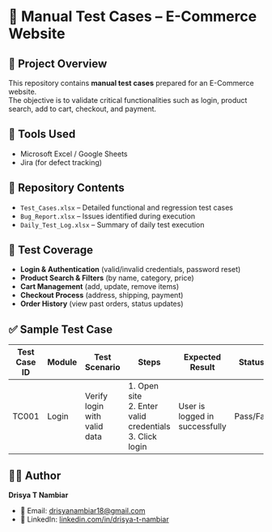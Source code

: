 # 📑 Manual Test Cases – E-Commerce Website

## 📌 Project Overview
This repository contains **manual test cases** prepared for an E-Commerce website.  
The objective is to validate critical functionalities such as login, product search, add to cart, checkout, and payment.

## 🔧 Tools Used
- Microsoft Excel / Google Sheets  
- Jira (for defect tracking)  

## 📂 Repository Contents
- `Test_Cases.xlsx` – Detailed functional and regression test cases  
- `Bug_Report.xlsx` – Issues identified during execution  
- `Daily_Test_Log.xlsx` – Summary of daily test execution  

## 📝 Test Coverage
- **Login & Authentication** (valid/invalid credentials, password reset)  
- **Product Search & Filters** (by name, category, price)  
- **Cart Management** (add, update, remove items)  
- **Checkout Process** (address, shipping, payment)  
- **Order History** (view past orders, status updates)  

## ✅ Sample Test Case
| Test Case ID | Module     | Test Scenario               | Steps | Expected Result | Status |
|--------------|-----------|-----------------------------|-------|-----------------|--------|
| TC001        | Login     | Verify login with valid data| 1. Open site <br> 2. Enter valid credentials <br> 3. Click login | User is logged in successfully | Pass/Fail |

## 👩‍💻 Author
**Drisya T Nambiar**  
- 📧 Email: drisyanambiar18@gmail.com  
- 💼 LinkedIn: [linkedin.com/in/drisya-t-nambiar](https://www.linkedin.com/in/drisya-t-nambiar)  
